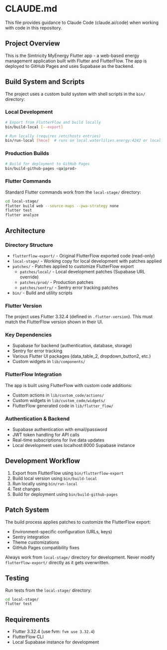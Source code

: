 # CLAUDE.md

This file provides guidance to Claude Code (claude.ai/code) when working with code in this repository.

## Project Overview

This is the Simtricity MyEnergy Flutter app - a web-based energy management application built with Flutter and FlutterFlow. The app is deployed to GitHub Pages and uses Supabase as the backend.

## Build System and Scripts

The project uses a custom build system with shell scripts in the `bin/` directory:

### Local Development
```bash
# Export from FlutterFlow and build locally
bin/build-local [--export]

# Run locally (requires /etc/hosts entries)
bin/run-local [hmce]  # runs on local.waterlilies.energy:4242 or local.hazelmead.energy:4242
```

### Production Builds
```bash
# Build for deployment to GitHub Pages
bin/build-github-pages <qa|prod>
```

### Flutter Commands
Standard Flutter commands work from the `local-stage/` directory:
```bash
cd local-stage/
flutter build web --source-maps --pwa-strategy none
flutter test
flutter analyze
```

## Architecture

### Directory Structure
- `flutterflow-export/` - Original FlutterFlow exported code (read-only)
- `local-stage/` - Working copy for local development with patches applied
- `patches/` - Patches applied to customize FlutterFlow export
  - `patches/local/` - Local development patches (Supabase URL override)
  - `patches/prod/` - Production patches
  - `patches/sentry/` - Sentry error tracking patches
- `bin/` - Build and utility scripts

### Flutter Version
The project uses Flutter 3.32.4 (defined in `.flutter-version`). This must match the FlutterFlow version shown in their UI.

### Key Dependencies
- Supabase for backend (authentication, database, storage)
- Sentry for error tracking
- Various Flutter UI packages (data_table_2, dropdown_button2, etc.)
- Custom widgets in `lib/components/`

### FlutterFlow Integration
The app is built using FlutterFlow with custom code additions:
- Custom actions in `lib/custom_code/actions/`
- Custom widgets in `lib/custom_code/widgets/`
- FlutterFlow generated code in `lib/flutter_flow/`

### Authentication & Backend
- Supabase authentication with email/password
- JWT token handling for API calls
- Real-time subscriptions for live data updates
- Local development uses localhost:8000 Supabase instance

## Development Workflow

1. Export from FlutterFlow using `bin/flutterflow-export`
2. Build local version using `bin/build-local`
3. Run locally using `bin/run-local`
4. Test changes
5. Build for deployment using `bin/build-github-pages`

## Patch System
The build process applies patches to customize the FlutterFlow export:
- Environment-specific configuration (URLs, keys)
- Sentry integration
- Theme customizations
- GitHub Pages compatibility fixes

Always work from `local-stage/` directory for development. Never modify `flutterflow-export/` directly as it gets overwritten.

## Testing
Run tests from the `local-stage/` directory:
```bash
cd local-stage/
flutter test
```

## Requirements
- Flutter 3.32.4 (use fvm: `fvm use 3.32.4`)
- FlutterFlow CLI
- Local Supabase instance for development